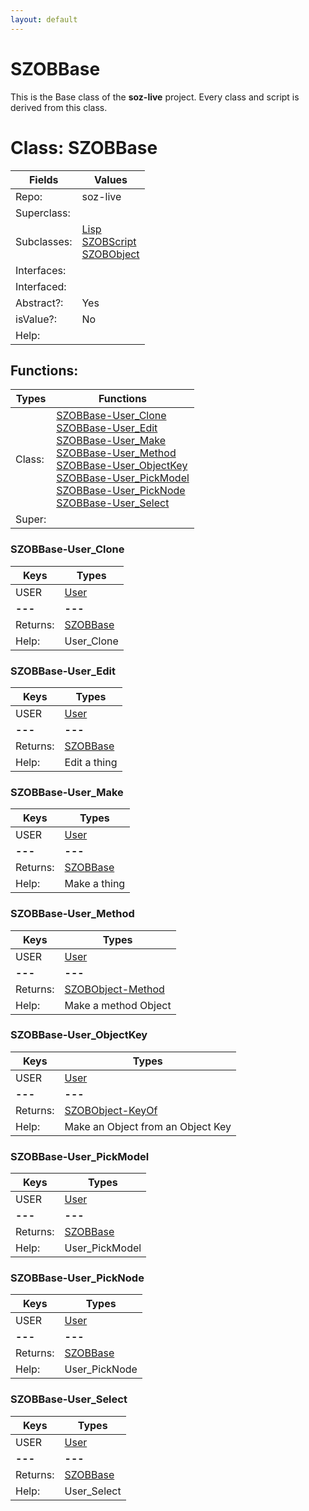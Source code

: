 ```yaml
---
layout: default
---
```


# SZOBBase

This is the Base class of the **soz-live** project.
Every class and script is derived from this class.


# Class:	SZOBBase

| Fields | Values |
| --------- | --------- |
| Repo: | soz-live |
| Superclass: |  |
| Subclasses: | [Lisp](Lisp.html) <br> [SZOBScript](SZOBScript.html) <br> [SZOBObject](SZOBObject.html) |
| Interfaces: |  |
| Interfaced: |  |
| Abstract?: | Yes |
| isValue?: | No |
| Help: |  |


## Functions:

| Types | Functions |
| --------- | --------- |
| Class: | [SZOBBase-User_Clone](#SZOBBase-User_Clone) <br> [SZOBBase-User_Edit](#SZOBBase-User_Edit) <br> [SZOBBase-User_Make](#SZOBBase-User_Make) <br> [SZOBBase-User_Method](#SZOBBase-User_Method) <br> [SZOBBase-User_ObjectKey](#SZOBBase-User_ObjectKey) <br> [SZOBBase-User_PickModel](#SZOBBase-User_PickModel) <br> [SZOBBase-User_PickNode](#SZOBBase-User_PickNode) <br> [SZOBBase-User_Select](#SZOBBase-User_Select) |
| Super: |  |


### SZOBBase-User_Clone

| Keys | Types |
| --------- | --------- |
| USER | [User](User.html) |
| **---** | **---** |
| Returns: | [SZOBBase](SZOBBase.html) |
| Help: | User_Clone |

### SZOBBase-User_Edit

| Keys | Types |
| --------- | --------- |
| USER | [User](User.html) |
| **---** | **---** |
| Returns: | [SZOBBase](SZOBBase.html) |
| Help: | Edit a thing |

### SZOBBase-User_Make

| Keys | Types |
| --------- | --------- |
| USER | [User](User.html) |
| **---** | **---** |
| Returns: | [SZOBBase](SZOBBase.html) |
| Help: | Make a thing |

### SZOBBase-User_Method

| Keys | Types |
| --------- | --------- |
| USER | [User](User.html) |
| **---** | **---** |
| Returns: | [SZOBObject-Method](SZOBObject-Method.html) |
| Help: | Make a method Object |

### SZOBBase-User_ObjectKey

| Keys | Types |
| --------- | --------- |
| USER | [User](User.html) |
| **---** | **---** |
| Returns: | [SZOBObject-KeyOf](SZOBObject-KeyOf.html) |
| Help: | Make an Object from an Object Key |

### SZOBBase-User_PickModel

| Keys | Types |
| --------- | --------- |
| USER | [User](User.html) |
| **---** | **---** |
| Returns: | [SZOBBase](SZOBBase.html) |
| Help: | User_PickModel |

### SZOBBase-User_PickNode

| Keys | Types |
| --------- | --------- |
| USER | [User](User.html) |
| **---** | **---** |
| Returns: | [SZOBBase](SZOBBase.html) |
| Help: | User_PickNode |

### SZOBBase-User_Select

| Keys | Types |
| --------- | --------- |
| USER | [User](User.html) |
| **---** | **---** |
| Returns: | [SZOBBase](SZOBBase.html) |
| Help: | User_Select |

